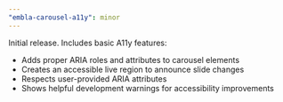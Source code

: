 ```yaml
---
"embla-carousel-a11y": minor
---
```


Initial release. Includes basic A11y features:

- Adds proper ARIA roles and attributes to carousel elements
- Creates an accessible live region to announce slide changes
- Respects user-provided ARIA attributes
- Shows helpful development warnings for accessibility improvements
